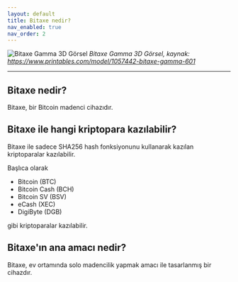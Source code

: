 ```yaml
---
layout: default
title: Bitaxe nedir?
nav_enabled: true
nav_order: 2
---
```


![Bitaxe Gamma 3D Görsel](https://media.printables.com/media/prints/1057442/images/8008883_431a420a-4fa9-4bc4-aa4e-af84297f9b71_739acabd-55cf-4fe3-b79e-6e15a7116937/thumbs/cover/1200x630/png/gamma_bygobrrrme.png)
*Bitaxe Gamma 3D Görsel, kaynak: https://www.printables.com/model/1057442-bitaxe-gamma-601*

---

## Bitaxe nedir?

Bitaxe, bir Bitcoin madenci cihazıdır.

## Bitaxe ile hangi kriptopara kazılabilir?

Bitaxe ile sadece SHA256 hash fonksiyonunu kullanarak kazılan kriptoparalar kazılabilir.

Başlıca olarak

- Bitcoin (BTC)
- Bitcoin Cash (BCH)
- Bitcoin SV (BSV)
- eCash (XEC)
- DigiByte (DGB)

gibi kriptoparalar kazılabilir.

## Bitaxe'ın ana amacı nedir?

Bitaxe, ev ortamında solo madencilik yapmak amacı ile tasarlanmış bir cihazdır.
